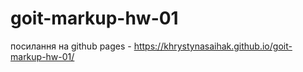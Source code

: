 # goit-markup-hw-01
посилання на github pages - https://khrystynasaihak.github.io/goit-markup-hw-01/
